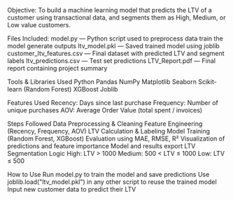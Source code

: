 Objective:
To build a machine learning model that predicts the LTV of a customer using transactional data, and segments them as High, Medium, or Low value customers.

Files Included:
model.py — Python script used to preprocess data
train the model
generate outputs
ltv_model.pkl — Saved trained model using joblib
customer_ltv_features.csv — Final dataset with predicted LTV and segment labels
ltv_predictions.csv — Test set predictions
LTV_Report.pdf — Final report containing project summary

Tools & Libraries Used
Python
Pandas
NumPy
Matplotlib
Seaborn
Scikit-learn (Random Forest)
XGBoost
Joblib

Features Used
Recency: Days since last purchase
Frequency: Number of unique purchases
AOV: Average Order Value (total spent / invoices)

Steps Followed
Data Preprocessing & Cleaning
Feature Engineering (Recency, Frequency, AOV)
LTV Calculation & Labeling
Model Training (Random Forest, XGBoost)
Evaluation using MAE, RMSE, R²
Visualization of predictions and feature importance
Model and results export
LTV Segmentation Logic
High: LTV > 1000
Medium: 500 < LTV ≤ 1000
Low: LTV ≤ 500

How to Use
Run model.py to train the model and save predictions
Use joblib.load("ltv_model.pkl") in any other script to reuse the trained model
Input new customer data to predict their LTV

